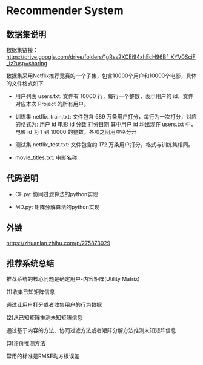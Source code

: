 # Recommender System

## 数据集说明  
数据集链接：https://drive.google.com/drive/folders/1gRss2XCEi94xhEcH96Bf_KYV0SciF_iz?usp=sharing

数据集采用Netflix推荐竞赛的一个子集，包含10000个用户和10000个电影，具体的文件格式如下

- 用户列表 users.txt: 文件有 10000 行，每行一个整数，表示用户的 id，文件对应本次 Project 的所有用户。

- 训练集 netflix_train.txt: 文件包含 689 万条用户打分，每行为一次打分，对应的格式为: 用户 id 电影 id 分数 打分日期 其中用户 id 均出现在 users.txt 中，电影 id 为 1 到 10000 的整数。各项之间用空格分开 

- 测试集 netflix_test.txt: 文件包含约 172 万条用户打分，格式与训练集相同。  

- movie_titles.txt: 电影名称

## 代码说明  
- CF.py: 协同过滤算法的python实现 

- MD.py: 矩阵分解算法的python实现  

## 外链

https://zhuanlan.zhihu.com/p/275873029

## 推荐系统总结  
推荐系统的核心问题是确定用户-内容矩阵(Utility Matrix) 

(1)收集已知矩阵信息 

通过让用户打分或者收集用户的行为数据 

(2)从已知矩阵推测未知矩阵信息 

通过基于内容的方法、协同过滤方法或者矩阵分解方法推测未知矩阵信息 

(3)评价推测方法 

常用的标准是RMSE均方根误差  
